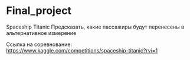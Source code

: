 # Final_project

Spaceship Titanic
Предсказать, какие пассажиры будут перенесены в альтернативное измерение

Ссылка на соревнование: https://www.kaggle.com/competitions/spaceship-titanic?rvi=1
